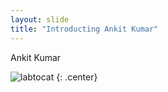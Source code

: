 ```yaml
---
layout: slide
title: "Introducting Ankit Kumar"
---
```


Ankit Kumar

![labtocat](https://octodex.github.com/images/labtocat.png)
{: .center}
